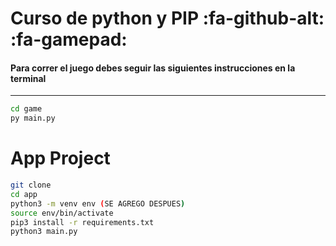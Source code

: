 # Curso de python y PIP  :fa-github-alt: :fa-gamepad:
####  Para correr el juego debes seguir las siguientes instrucciones en la terminal
------------
```sh
cd game
py main.py
```
# App Project

```sh
git clone
cd app
python3 -m venv env (SE AGREGO DESPUES)
source env/bin/activate
pip3 install -r requirements.txt
python3 main.py
```
